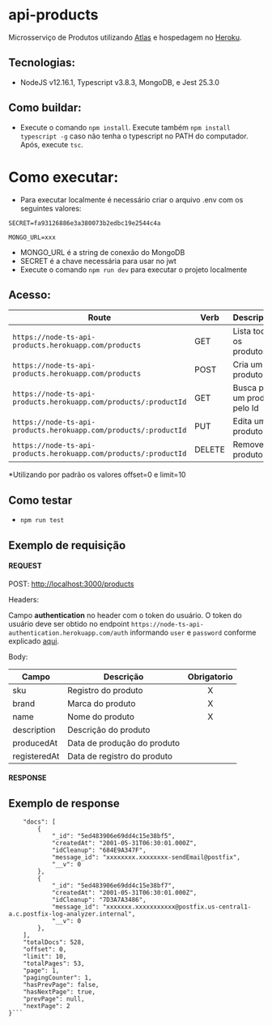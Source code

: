 # api-products

Microsserviço de Produtos utilizando [Atlas](https://cloud.mongodb.com) e hospedagem no [Heroku](https://www.heroku.com/).

## Tecnologias:

- NodeJS v12.16.1, Typescript v3.8.3, MongoDB, e Jest 25.3.0

## Como buildar:

- Execute o comando ```npm install```. Execute também ```npm install typescript -g``` caso não tenha o typescript no PATH do computador. Após, execute ```tsc```.

# Como executar:

- Para executar localmente é necessário criar o arquivo .env com os seguintes valores:

```SECRET=fa93126886e3a380073b2edbc19e2544c4a```

```MONGO_URL=xxx```

- MONGO_URL é a string de conexão do MongoDB
- SECRET é a chave necessária para usar no jwt
- Execute o comando ```npm run dev``` para executar o projeto localmente

## Acesso:

| Route | Verb | Description |
| --- | --- | --- |
| `https://node-ts-api-products.herokuapp.com/products` | GET | Lista todos os produtos* |
| `https://node-ts-api-products.herokuapp.com/products` | POST | Cria um produto |
| `https://node-ts-api-products.herokuapp.com/products/:productId` | GET | Busca por um produto pelo Id |
| `https://node-ts-api-products.herokuapp.com/products/:productId` | PUT | Edita um produto |
| `https://node-ts-api-products.herokuapp.com/products/:productId` | DELETE | Remove um produto |

\*Utilizando por padrão os valores offset=0 e limit=10

## Como testar 

- ```npm run test```

## Exemplo de requisição

#### REQUEST

POST: [http://localhost:3000/products](http://localhost:3000/products)

Headers:

Campo **authentication** no header com o token do usuário. O token do usuário deve ser obtido no endpoint ```https://node-ts-api-authentication.herokuapp.com/auth``` informando ```user``` e ```password``` conforme explicado [aqui](https://github.com/moniadamz/api-authentication/blob/master/README.md).

Body:

| Campo         | Descrição     | Obrigatorio |
| ------------- |-------------| :---------: |
| sku | Registro do produto | X |
| brand | Marca do produto | X |
| name | Nome do produto | X |
| description  | Descrição do produto |  |
| producedAt | Data de produção do produto|  |
| registeredAt | Data de registro do produto |  |


#### RESPONSE

## Exemplo de response

```{
    "docs": [
        {
            "_id": "5ed483906e69dd4c15e38bf5",
            "createdAt": "2001-05-31T06:30:01.000Z",
            "idCleanup": "684E9A347F",
            "message_id": "xxxxxxxx.xxxxxxxx-sendEmail@postfix",
            "__v": 0
        },
        {
            "_id": "5ed483906e69dd4c15e38bf7",
            "createdAt": "2001-05-31T06:30:01.000Z",
            "idCleanup": "7D3A7A3486",
            "message_id": "xxxxxxx.xxxxxxxxxxx@postfix.us-central1-a.c.postfix-log-analyzer.internal",
            "__v": 0
        },
    ],
    "totalDocs": 528,
    "offset": 0,
    "limit": 10,
    "totalPages": 53,
    "page": 1,
    "pagingCounter": 1,
    "hasPrevPage": false,
    "hasNextPage": true,
    "prevPage": null,
    "nextPage": 2
}```
